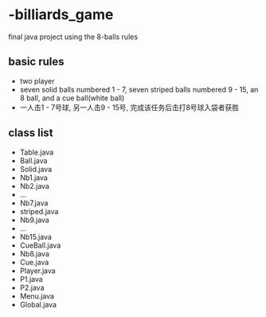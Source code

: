 # -billiards_game
final java project using the 8-balls rules
## basic rules
- two player
- seven solid balls numbered 1 - 7, seven striped balls numbered 9 - 15, an 8 ball, and a cue ball(white ball)
- 一人击1 - 7号球, 另一人击9 - 15号, 完成该任务后击打8号球入袋者获胜
## class list
- Table.java
- Ball.java
 - Solid.java
  - Nb1.java
  - Nb2.java
  - ...
  - Nb7.java
 - striped.java
  - Nb9.java
  - ...
  - Nb15.java
 - CueBall.java
 - Nb8.java
- Cue.java
- Player.java
 - P1.java
 - P2.java
- Menu.java
- Global.java
